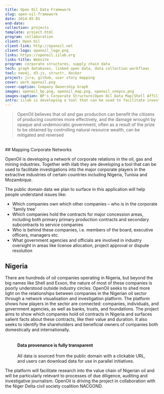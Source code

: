 ```yaml
---
title: Open Oil Data Framework
slug: open-oil-framework
date: 2014-05-01
end-date: 
collection: projects
template: project.html
program: collaboration
client: Open Oil
client-link: http://openoil.net
client-logo: openoil_logo.png
links: https://openoil.iilab.org
links-title: Website
program: corporate structures, supply chain data
tech: graph databases, linked open data, data collection workflows
tool: neo4j, d3.js, structr, docker
project: jira, github, user story mapping
cover: work_openoil.png
cover-caption: Company Ownership Graph
images: openoil_bp.png, openoil_map.png, openoil_snepco.png
images-caption: BP's Corporate Structure|Open Oil Data Map|Shell Affiliate Details
intro: iilab is developing a tool that can be used to facilitate investigations into the major corporate players in the extractive industries of certain countries including Nigeria, Tunisia and Mozambique. 
---
```


> OpenOil believes that oil and gas production can benefit the citizens of producing countries more effectively, and the damage wrought by opaque and undemocratic government, often as a result of the prize to be obtained by controlling natural resource wealth, can be mitigated and reversed

<br>
## Mapping Corporate Networks

OpenOil is developing a network of corporate relations in the oil, gas and mining industries. Together with iilab they are developing a tool that can be used to facilitate investigations into the major corporate players in the extractive industries of certain countries including Nigeria, Tunisia and Mozambique.

The public domain data we plan to surface in this application will help people understand issues like:
 - Which companies own which other companies – who is in the corporate 'family tree'
 - Which companies hold the contracts for major concession areas, including both primary primary production contracts and secondary subcontracts to service companies
 - Who is behind these companies, i.e. members of the board, executive officers, managers etc.
 - What government agencies and officials are involved in industry oversight in areas like license
allocation, project approval or dispute resolution

## Nigeria 

There are hundreds of oil companies operating in Nigeria, but beyond the big names like Shell and Exxon, the nature of most of these companies is poorly understood outside industry circles. OpenOil seeks to shed more light on the relationships between companies in the Nigerian oil sector through a network visualisation and investigation platform. The platform shows how players in the sector are connected: companies, individuals, and government agencies, as well as banks, trusts, and foundations. The project aims to show which companies hold oil contracts in Nigeria and surfaces salient facts about these contracts, like their value and duration. It also seeks to identify the shareholders and beneficial owners of companies both domestically and internationally. 

<figure>
  <div class="row">
    <div class="col-sm-6 col-sm-push-6">
      <img src="/images/projects/openoil_provenance.png" alt="">
    </div><!-- /.col --> 
    <div class="col-sm-6 col-sm-pull-6">
      <figcaption>
        <h4>Data provenance is fully transparent</h4>
        <p>All data is sourced from the public domain with a clickable URL, and users can download data for use in parallel initiatives.</p>
      </figcaption>
    </div><!-- /.col -->    
  </div><!-- /.row -->
</figure>

The platform will facilitate research into the value chain of Nigerian oil and will be particularly relevant to processes of due diligence, auditing and investigative journalism. OpenOil is driving the project in collaboration with the Niger Delta civil society coalition NACGOND.
